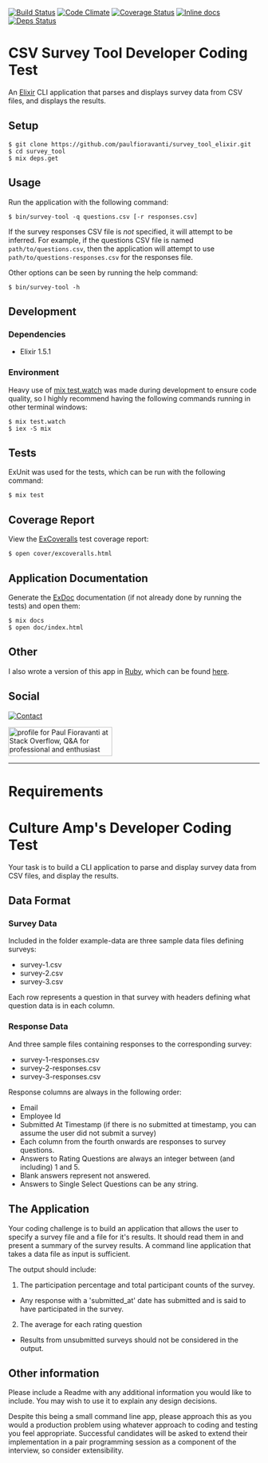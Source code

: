 [![Build Status](https://travis-ci.org/paulfioravanti/survey_tool_elixir.svg?branch=master)](https://travis-ci.org/paulfioravanti/survey_tool_elixir)
[![Code Climate](https://codeclimate.com/github/paulfioravanti/survey_tool_elixir/badges/gpa.svg)](https://codeclimate.com/github/paulfioravanti/survey_tool_elixir)
[![Coverage Status](https://coveralls.io/repos/github/paulfioravanti/survey_tool_elixir/badge.svg?branch=master)](https://coveralls.io/github/paulfioravanti/survey_tool_elixir?branch=master)
[![Inline docs](http://inch-ci.org/github/paulfioravanti/survey_tool_elixir.svg)](http://inch-ci.org/github/paulfioravanti/survey_tool_elixir)
[![Deps Status](https://beta.hexfaktor.org/badge/all/github/paulfioravanti/survey_tool_elixir.svg)](https://beta.hexfaktor.org/github/paulfioravanti/survey_tool_elixir)

# CSV Survey Tool Developer Coding Test

An [Elixir](https://github.com/elixir-lang/elixir) CLI application that
parses and displays survey data from CSV files, and displays the results.

## Setup

    $ git clone https://github.com/paulfioravanti/survey_tool_elixir.git
    $ cd survey_tool
    $ mix deps.get

## Usage

Run the application with the following command:

    $ bin/survey-tool -q questions.csv [-r responses.csv]

If the survey responses CSV file is _not_ specified, it will attempt to be
inferred.  For example, if the questions CSV file is named
`path/to/questions.csv`, then the application will attempt to use
`path/to/questions-responses.csv` for the responses file.

Other options can be seen by running the help command:

    $ bin/survey-tool -h

## Development

### Dependencies

- Elixir 1.5.1

### Environment

Heavy use of [mix test.watch](https://github.com/lpil/mix-test.watch) was made
during development to ensure code quality, so I highly recommend having the
following commands running in other terminal windows:

    $ mix test.watch
    $ iex -S mix

## Tests

ExUnit was used for the tests, which can be run with the following command:

    $ mix test

## Coverage Report

View the [ExCoveralls](https://github.com/parroty/excoveralls) test
coverage report:

    $ open cover/excoveralls.html

## Application Documentation

Generate the [ExDoc](https://github.com/elixir-lang/ex_doc) documentation
(if not already done by running the tests) and open them:

    $ mix docs
    $ open doc/index.html

## Other

I also wrote a version of this app in [Ruby](https://github.com/ruby/ruby),
which can be found [here](https://github.com/paulfioravanti/survey_tool_ruby).

## Social

[![Contact](https://img.shields.io/badge/contact-%40paulfioravanti-blue.svg)](https://twitter.com/paulfioravanti)

<a href="http://stackoverflow.com/users/567863/paul-fioravanti">
  <img src="http://stackoverflow.com/users/flair/567863.png" width="208" height="58" alt="profile for Paul Fioravanti at Stack Overflow, Q&amp;A for professional and enthusiast programmers" title="profile for Paul Fioravanti at Stack Overflow, Q&amp;A for professional and enthusiast programmers">
</a>

---

# Requirements

# Culture Amp's Developer Coding Test

Your task is to build a CLI application to parse and display survey data from CSV files, and display the results.

## Data Format

### Survey Data
Included in the folder example-data are three sample data files defining surveys:
* survey-1.csv
* survey-2.csv
* survey-3.csv

Each row represents a question in that survey with headers defining what question data is in each column.

### Response Data
And three sample files containing responses to the corresponding survey:
* survey-1-responses.csv
* survey-2-responses.csv
* survey-3-responses.csv

Response columns are always in the following order:
* Email
* Employee Id
* Submitted At Timestamp (if there is no submitted at timestamp, you can assume the user did not submit a survey)
* Each column from the fourth onwards are responses to survey questions.
* Answers to Rating Questions are always an integer between (and including) 1 and 5.
* Blank answers represent not answered.
* Answers to Single Select Questions can be any string.

## The Application

Your coding challenge is to build an application that allows the user to specify a survey file and a file for it's results. It should read them in and present a summary of the survey results. A command line application that takes a data file as input is sufficient.

The output should include:

1. The participation percentage and total participant counts of the survey.
- Any response with a 'submitted_at' date has submitted and is said to have participated in the survey.
2. The average for each rating question
- Results from unsubmitted surveys should not be considered in the output.

## Other information

Please include a Readme with any additional information you would like to include. You may wish to use it to explain any design decisions.

Despite this being a small command line app, please approach this as you would a production problem using whatever approach to coding and testing you feel appropriate. Successful candidates will be asked to extend their implementation in a pair programming session as a component of the interview, so consider extensibility.
